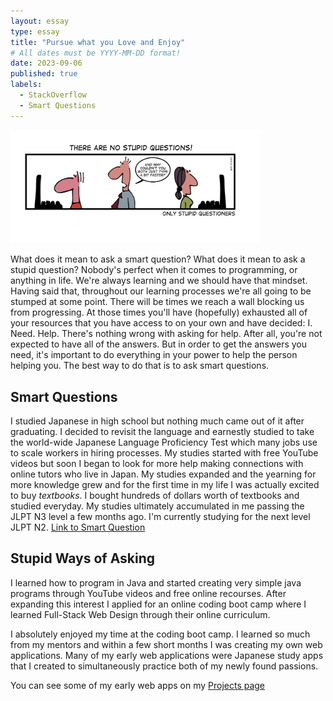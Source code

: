 ```yaml
---
layout: essay
type: essay
title: "Pursue what you Love and Enjoy"
# All dates must be YYYY-MM-DD format!
date: 2023-09-06
published: true
labels:
  - StackOverflow
  - Smart Questions
---
```


<img width="400px" class="rounded float-start pe-4" src="../img/no-stupid-questions.png">

What does it mean to ask a smart question? What does it mean to ask a stupid question? Nobody's perfect when it comes to programming, or anything in life. We're always learning and we should have that mindset. Having said that, throughout our learning processes we're all going to be stumped at some point. There will be times we reach a wall blocking us from progressing. At those times you'll have (hopefully) exhausted all of your resources that you have access to on your own and have decided: I. Need. Help. There's nothing wrong with asking for help. After all, you're not expected to have all of the answers. But in order to get the answers you need, it's important to do everything in your power to help the person helping you. The best way to do that is to ask smart questions.

## Smart Questions

I studied Japanese in high school but nothing much came out of it after graduating. I decided to revisit the language and earnestly studied to take the world-wide Japanese Language Proficiency Test which many jobs use to scale workers in hiring processes. My studies started with free YouTube videos but soon I began to look for more help making connections with online tutors who live in Japan. My studies expanded and the yearning for more knowledge grew and for the first time in my life I was actually excited to buy *textbooks*. I bought hundreds of dollars worth of textbooks and studied everyday. My studies ultimately accumulated in me passing the JLPT N3 level a few months ago. I'm currently studying for the next level JLPT N2.
[Link to Smart Question](https://stackoverflow.com/questions/44374219/what-the-different-between-reactelement-and-reactelement)

## Stupid Ways of Asking

I learned how to program in Java and started creating very simple java programs through YouTube videos and free online recourses. After expanding this interest I applied for an online coding boot camp where I learned Full-Stack Web Design through their online curriculum.

I absolutely enjoyed my time at the coding boot camp. I learned so much from my mentors and within a few short months I was creating my own web applications. Many of my early web applications were Japanese study apps that I created to simultaneously practice both of my newly found passions.

You can see some of my early web apps on my [Projects page](https://marques-batoon.github.io/#projects)
